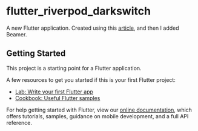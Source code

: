 # flutter_riverpod_darkswitch

A new Flutter application. Created using this [article](https://medium.com/@fintasys/app-theming-in-flutter-with-riverpod-light-mode-dark-mode-4655b45ce655),
and then I added Beamer.

## Getting Started

This project is a starting point for a Flutter application.

A few resources to get you started if this is your first Flutter project:

- [Lab: Write your first Flutter app](https://flutter.dev/docs/get-started/codelab)
- [Cookbook: Useful Flutter samples](https://flutter.dev/docs/cookbook)

For help getting started with Flutter, view our
[online documentation](https://flutter.dev/docs), which offers tutorials,
samples, guidance on mobile development, and a full API reference.
